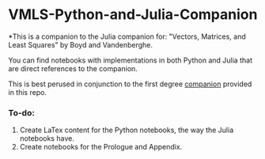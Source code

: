 # VMLS-Python-and-Julia-Companion
*This is a companion to the Julia companion for:
"Vectors, Matrices, and Least Squares" by Boyd and Vandenberghe. 

You can find notebooks with implementations in both Python and Julia that are direct references to the companion.

This is best perused in conjunction to the first degree [companion](http://vmls-book.stanford.edu/vmls-julia-companion.pdf) provided in this repo. 

### To-do:
1. Create LaTex content for the Python notebooks, the way the Julia notebooks have.
2. Create notebooks for the Prologue and Appendix.
